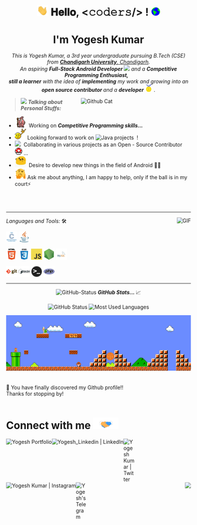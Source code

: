 <h1 align="center"><img src="https://raw.githubusercontent.com/Shreyans13/Yogeshk4124/master/Assets/Hi.gif" width="30px">   𝐇𝐞𝐥𝐥𝐨, <𝚌𝚘𝚍𝚎𝚛𝚜/> ! <img src="https://github.com/Yogeshk4124/Yogeshk4124/blob/master/Assets/Earth.gif" width="24px"> 
<br>
<h1 align="center">I'm Yogesh Kumar 
</h1>

<p align="center">
  <em>
    This is Yogesh Kumar, a 3rd year undergraduate pursuing B.Tech (CSE) from <a href="https://www.cuchd.in"> <b>Chandigarh University</b>, Chandigarh</a>. <br>
    An aspiring <b>Full-Stack Android Developer  </b> <img src="https://media.giphy.com/media/7TcdtHOCxo3meUvPgj/giphy.gif" width="30px">   and a <b>Competitive Programming Enthusiast, </b>&nbsp;&nbsp <br><b>still a learner</b>
    with the idea of <b>implementing</b> my work and growing into an <b>open source contributor </b> and a
    <b>developer</b> <img src="https://github.com/Yogeshk4124/Yogeshk4124/blob/master/Assets/Medal.gif" width="20px">&nbsp.
  </em>
</p>

<img align="right" width=300px alt="Github Cat" src="https://www.damiestechnologies.com/img/programmer.gif" />

> <img src="https://media.giphy.com/media/ObNTw8Uzwy6KQ/giphy.gif" width="30px">&nbsp;**_Talking about Personal Stuffs:_**

<!-- - <img src="https://github.com/Yogeshk4124/Yogeshk4124/blob/master/Assets/wave.gif" width="30px">&nbsp;Currently learning **_MERN stack_** 😉 -->
- <img src="https://github.com/Yogeshk4124/Yogeshk4124/blob/master/Assets/gandalf_parrot.gif" width="30px">&nbsp; Working on **_Competitive Programming skills..._**
- <img src="https://github.com/Yogeshk4124/Yogeshk4124/blob/master/Assets/headbang.gif" width="30px">&nbsp;Looking forward to work on <img alt="Java" width="22px" src="https://cdn.jsdelivr.net/npm/simple-icons@v3/icons/java.svg" /> projects &nbsp;!
- <img src="https://media.giphy.com/media/mG7xN3NU7WeUUGiKjM/giphy.gif" width="30px">&nbsp; Collaborating in various projects as an Open - Source Contributor <img alt="GIF" src="https://github.com/Yogeshk4124/Yogeshk4124/blob/master/Assets/powerup.gif" width="20vw" /> ...
- <img src="https://github.com/Yogeshk4124/Yogeshk4124/blob/master/Assets/happy.gif" width="30px">&nbsp; Desire to develop new things in the field of Android 👨‍💻
- <img src="https://github.com/Yogeshk4124/Yogeshk4124/blob/master/Assets/hmm.gif" width="30px">&nbsp;Ask me about anything, I am happy to help, only if the ball is in my court⚡️

<br><br>

<hr>

_Languages and Tools:_ 🛠  <img align="right" alt="GIF" height="60px" src="https://media.giphy.com/media/du3J3cXyzhj75IOgvA/giphy.gif" />

<code><img height="30" src="https://raw.githubusercontent.com/github/explore/80688e429a7d4ef2fca1e82350fe8e3517d3494d/topics/c/c.png"></code>
<code><img height="30" src="https://raw.githubusercontent.com/github/explore/80688e429a7d4ef2fca1e82350fe8e3517d3494d/topics/java/java.png"></code>
<!-- <code><img height="30" src="https://raw.githubusercontent.com/github/explore/80688e429a7d4ef2fca1e82350fe8e3517d3494d/topics/python/python.png"></code> -->
<code><img height="30" src="https://raw.githubusercontent.com/github/explore/80688e429a7d4ef2fca1e82350fe8e3517d3494d/topics/html/html.png"></code>
<code><img height="30" src="https://raw.githubusercontent.com/github/explore/5c058a388828bb5fde0bcafd4bc867b5bb3f26f3/topics/css/css.png"></code>
<code><img height="30" src="https://raw.githubusercontent.com/github/explore/80688e429a7d4ef2fca1e82350fe8e3517d3494d/topics/javascript/javascript.png"></code>
<code><img height="30" src="https://raw.githubusercontent.com/github/explore/80688e429a7d4ef2fca1e82350fe8e3517d3494d/topics/nodejs/nodejs.png"></code>
<code><img height="30" src="https://raw.githubusercontent.com/github/explore/80688e429a7d4ef2fca1e82350fe8e3517d3494d/topics/mysql/mysql.png"></code>
<!-- <code><img height="30" src="https://raw.githubusercontent.com/github/explore/80688e429a7d4ef2fca1e82350fe8e3517d3494d/topics/mongodb/mongodb.png"></code> -->
<code><img height="30" src="https://raw.githubusercontent.com/github/explore/80688e429a7d4ef2fca1e82350fe8e3517d3494d/topics/git/git.png"></code>
<code><img height="30" src="https://raw.githubusercontent.com/github/explore/80688e429a7d4ef2fca1e82350fe8e3517d3494d/topics/bash/bash.png"></code>
<code><img height="30" src="https://raw.githubusercontent.com/github/explore/80688e429a7d4ef2fca1e82350fe8e3517d3494d/topics/terminal/terminal.png"></code>
<code><img height="30" src="https://raw.githubusercontent.com/github/explore/80688e429a7d4ef2fca1e82350fe8e3517d3494d/topics/php/php.png"></code>

<hr>

<p align="center">
<img src="https://media.giphy.com/media/VgCDAzcKvsR6OM0uWg/giphy.gif" width="30px" alt="GitHub-Status"/>&nbsp;<i><b>GitHub Stats... </b></i>📈<br><br>
<img src="https://github-readme-stats.vercel.app/api?username=Yogeshk4124&count_private=true&show_icons=true&theme=radical" alt="GitHub Status"/>
<img src = "https://github-readme-stats.vercel.app/api/top-langs/?username=Yogeshk4124&show_icons=true&layout=compact&theme=radical" alt="Most Used Languages">
</p>
<!--
<hr>
<details align="center">

<br />
<br />
</details>
-->

<img src="https://github.com/Yogeshk4124/Yogeshk4124/blob/master/Assets/Mario_Gameplay.gif" alt="Mario Game" width="980">
<br>
<br>
<br>
🔭 You have finally discovered my Github profile!!
<br>Thanks for stopping by!
<br>
<br>

# Connect with me <img src="https://github.com/Yogeshk4124/Yogeshk4124/blob/master/Assets/Handshake.gif" height="32px">

[<img align="left" alt="Yogesh Portfolio" height="30px" src="https://www.flaticon.com/svg/static/icons/svg/2996/2996826.svg" />]()

[<img align="left" alt="Yogesh_Linkedin | LinkedIn" height="30px" src="https://www.flaticon.com/svg/static/icons/svg/725/725337.svg"/>](https://www.linkedin.com/in/yogesh-kumar-ba5b7417b/)

<a href="">
  <img align="left" alt="Yogesh Kumar | Twitter" width="30px" src="https://cdn.jsdelivr.net/npm/simple-icons@v3/icons/twitter.svg" />
</a>

[<img align="left" alt="Yogesh Kumar | Instagram" height="30px" src="https://image.flaticon.com/icons/svg/725/725278.svg" />]()

<a href="https://t.me/Yogeshk4124">
  <img align="left" alt="Yogesh's Telegram" width="30px" src="https://cdn.jsdelivr.net/npm/simple-icons@v3/icons/telegram.svg" />
</a>

<img align="right" src="http://estruyf-github.azurewebsites.net/api/VisitorHit?user=Yogeshk4124&repo=Yogeshk4124&countColorcountColor&countColor=%237B1E7B"/>
